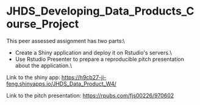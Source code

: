# JHDS_Developing_Data_Products_Course_Project
This peer assessed assignment has two parts:\
- Create a Shiny application and deploy it on Rstudio's servers.\
- Use Rstudio Presenter to prepare a reproducible pitch presentation about the application.\

Link to the shiny app:
https://h9cb27-ji-feng.shinyapps.io/JHDS_Data_Product_W4/

Link to the pitch presentation:
https://rpubs.com/fjs00226/970602